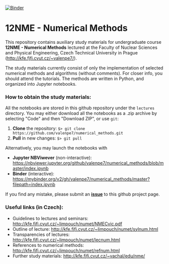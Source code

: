 [![Binder](https://mybinder.org/badge_logo.svg)](https://mybinder.org/v2/gh/valenpe7/numerical_methods/master?filepath=index.ipynb)

# 12NME - Numerical Methods

This repository contains auxiliary study materials for undergraduate course <b>12NME - Numerical Methods</b> lectured at the Faculty of Nuclear Sciences and Physical Engineering, Czech Technical University in Prague (http://kfe.fjfi.cvut.cz/~valenpe7/).

The study materials currently consist of only the implementation of selected numerical methods and algorithms (without comments). For closer info, you should attend the tutorials. The methods are written in Python, and organized into Jupyter notebooks.

### How to obtain the study materials:

All the notebooks are stored in this github repository under the `lectures` directory. You may either download all the notebooks as a .zip archive by selecting "Code" and then "Download ZIP", or use `git`:

1. **Clone** the repository: ``` $> git clone https://github.com/valenpe7/numerical_methods.git ```
2. **Pull** in new changes: ``` $> git pull ```

Alternatively, you may launch the notebooks with

* **Jupyter NBViwever** (non-interactive): https://nbviewer.jupyter.org/github/valenpe7/numerical_methods/blob/master/index.ipynb
* **Binder** (interactive): https://mybinder.org/v2/gh/valenpe7/numerical_methods/master?filepath=index.ipynb

If you find any mistake, please submit an **[issue](https://github.com/valenpe7/numerical_methods/issues)** to this github project page. 

### Useful links (in Czech):

- Guidelines to lectures and seminars: http://kfe.fjfi.cvut.cz/~limpouch/numet/NMECvic.pdf
- Outline of lecture: http://kfe.fjfi.cvut.cz/~limpouch/numet/sylnum.html
- Transparencies of lectures: http://kfe.fjfi.cvut.cz/~limpouch/numet/lecnum.html
- References to numerical methods: http://kfe.fjfi.cvut.cz/~limpouch/numet/refnum.html
- Further study materials: http://kfe.fjfi.cvut.cz/~vachal/edu/nme/
